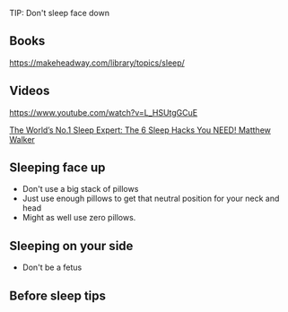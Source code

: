 TIP: Don't sleep face down

## Books

https://makeheadway.com/library/topics/sleep/

## Videos

https://www.youtube.com/watch?v=L_HSUtgGCuE

[The World’s No.1 Sleep Expert: The 6 Sleep Hacks You NEED! Matthew Walker](https://www.youtube.com/watch?v=Us8n8VBQn_c)

## Sleeping face up

- Don't use a big stack of pillows
- Just use enough pillows to get that neutral position for your neck and head
- Might as well use zero pillows.

## Sleeping on your side

- Don't be a fetus

## Before sleep tips



